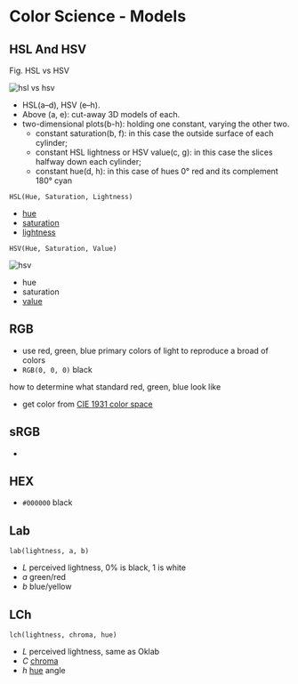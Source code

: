 # Color Science - Models

## HSL And HSV

Fig. HSL vs HSV 

![hsl vs hsv](hsl-hsv-models.svg)

- HSL(a–d), HSV (e–h). 
- Above (a, e): cut-away 3D models of each. 
- two-dimensional plots(b-h): holding one constant, varying the other two.
  - constant saturation(b, f): in this case the outside surface of each cylinder; 
  - constant HSL lightness or HSV value(c, g): in this case the slices halfway down each cylinder; 
  - constant hue(d, h): in this case of hues 0° red and its complement 180° cyan

`HSL(Hue, Saturation, Lightness)`

- [hue](color-hue.md)
- [saturation](color-glossary.md#saturation/chroma)
- [lightness](color-glossary.md#luminance)

`HSV(Hue, Saturation, Value)`

![hsv](hsv.png)

- hue
- saturation
- [value]()

## RGB

- use red, green, blue primary colors of light to reproduce a broad of colors
- `RGB(0, 0, 0)` black

how to determine what standard red, green, blue look like

- get color from [CIE 1931 color space](color-space.md#cie-1931-xyz-color-space)

## sRGB

- 

## HEX

- `#000000` black

## Lab

`lab(lightness, a, b)`

- $L$ perceived lightness, 0% is black, 1 is white
- $a$ green/red
- $b$ blue/yellow

## LCh

`lch(lightness, chroma, hue)`

- $L$ perceived lightness, same as Oklab
- $C$ [chroma](color-glossary.md#saturation/chroma)
- $h$ [hue](color-hue.md) angle



